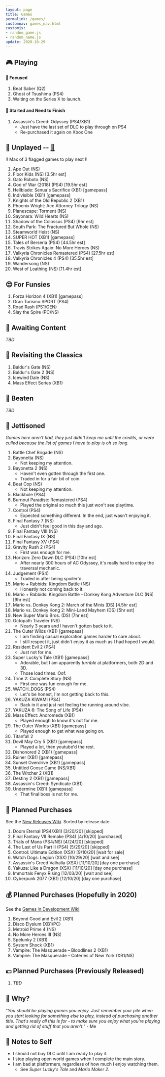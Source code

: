 ```yaml
---
layout: page
title: Games
permalink: /games/
customnav: games_nav.html
customjs:
- random_game.js
- random_name.js
update: 2020-10-29
---
```


<a name='currently-playing'></a>
<!-- playing:start -->

## :video_game: Playing

#### :eyes: Focused

1. Beat Saber (Q2)
1. Ghost of Tsushima (PS4)
1. Waiting on the Series X to launch.

#### :traffic_light: Started and Need to Finish

1. Assassin's Creed: Odyssey (PS4/XB1)
   * Just have the last set of DLC to play through on PS4
   * Re-purchased it again on Xbox One

<!-- playing:end -->
<a name='unplayed'></a>
<!-- unplayed:start -->

## :space_invader: Unplayed -- <a href="javascript: randomGame('unplayed')" id="unplayed-link">:dart:</a>

:bangbang: Max of 3 flagged games to play next :bangbang:

1. Ape Out (NS)
1. Floor Kids (NS) [3.5hr est]
1. Gato Roboto (NS)
1. God of War (2018) (PS4) [19.5hr est]
1. Hellblade: Senua's Sacrifice (XB1) [gamepass]
1. Indivisible (XB1) [gamepass]
1. Knights of the Old Republic 2 (XB1)
1. Phoenix Wright: Ace Attorney Trilogy (NS)
1. Planescape: Torment (NS)
1. Sayonara: Wild Hearts (NS)
1. Shadow of the Colossus (PS4) [9hr est]
1. South Park: The Fractured But Whole (NS)
1. Steamworld Heist (NS)
1. SUPER HOT (XB1) [gamepass]
1. Tales of Berseria (PS4) [44.5hr est]
1. Travis Strikes Again: No More Heroes (NS)
1. Valkyria Chronicles Remastered (PS4) [27.5hr est]
1. Valkyria Chronicles 4 (PS4) [35.5hr est]
1. Wandersong (NS)
1. West of Loathing (NS) [11.4hr est]

<!-- unplayed:end -->

<a name='for-fun'></a>
<!-- for-fun:start -->

## :heart_eyes: For Funsies
<!-- <a href="javascript: randomGame('for-fun')" id="for-fun-link" title="Random selection" alt="Random selection">:dart:</a>-->

1. Forza Horizon 4 (XB1) [gamepass]
1. Gran Turismo SPORT (PS4)
1. Road Rash (PS1/GEN)
1. Slay the Spire (PC/NS)

<!-- for-fun:end -->

<a name='awaiting-content'></a>
<!-- awaiting-content:start -->

## :calendar: Awaiting Content

_TBD_

<!-- awaiting-content:end -->

<a name='undecided'>
<!-- undecided:start -->

<!-- undecided:end -->

<a name='revisited'></a>
<!-- revisited:start -->

## :repeat: Revisiting the Classics

1. Baldur's Gate (NS)
1. Baldur's Gate 2 (NS)
1. Icewind Dale (NS)
1. Mass Effect Series (XB1)

<!-- revisited:end -->

<a name='beaten'></a>
<!-- beaten:start -->

## :checkered_flag: Beaten

_TBD_

<!-- beaten:end -->

<a name='jettisoned'></a>
<!-- jettisoned:start -->

## :rocket: Jettisoned

_Games here aren't bad, they just didn't keep me until the credits, or were culled because the list
of games I have to play is oh so long._

1. Battle Chef Brigade (NS)
1. Bayonetta (NS)
   - Not keeping my attention.
1. Bayonetta 2 (NS)
   - Haven't even gotten through the first one.
   - Traded in for a fair bit of coin.
1. Beat Cop (NS)
   - Not keeping my attention.
1. Blackhole (PS4)
1. Burnout Paradise: Remastered (PS4)
   - Played the original so much this just won't see playtime.
1. Control (PS4)
   - Expected something different. In the end, just wasn't enjoying it.
1. Final Fantasy 7 (NS)
   - Just didn't feel good in this day and age.
1. Final Fantasy VIII (NS)
1. Final Fantasy IX (NS)
1. Final Fantasy XV (PS4)
1. Gravity Rush 2 (PS4)
   - First was enough for me.
1. Horizon: Zero Dawn DLC (PS4) [10hr est]
   - After nearly 300 hours of AC Odyssey, it's really hard to enjoy the traversal
     mechanic.
1. Judgement (PS4)
   - Traded in after being spoiler'd.
1. Mario + Rabbids: Kingdom Battle (NS)
   - Honestly not coming back to it.
1. Mario + Rabbids: Kingdom Battle - Donkey Kong Adventure DLC (NS) [9hr est]
1. Mario vs. Donkey Kong 2: March of the Minis (DS) [4.5hr est]
1. Mario vs. Donkey Kong 2: Mini-Land Mayhem (DS) [5hr est]
1. New Super Mario Bros. (DS) [7hr est]
1. Octopath Traveler (NS)
   - Nearly 3 years and I haven't gotten back to it.
1. The Outer Wilds (XB1) [gamepass]
   - I am finding casual exploration games harder to care about.
   - I still respect it, just didn't enjoy it as much as I had hoped I would.
1. Resident Evil 2 (PS4)
   - Just not for me.
1. Super Lucky's Tale (XB1) [gamepass]
   - Adorable, but I am apparently _turrible_ at platformers, both 2D and 3D.
   - Those load times. Oof.
1. Trine 2: Complete Story (NS)
   - First one was fun enough for me.
1. WATCH_DOGS (PS4)
   - Let's be honest, I'm not getting back to this.
1. YAKUZA KIWAMI (PS4)
   - Back in it and just not feeling the running around vibe.
1. YAKUZA 6: The Song of Life (PS4)
1. Mass Effect: Andromeda (XB1)
   - Played enough to know it's not for me.
1. The Outer Worlds (XB1) [gamepass]
   - Played enough to get what was going on. 
1. Titanfall 2
1. Devil May Cry 5 (XB1) [gamepass]
   - Played a lot, then youtube'd the rest.
1. Dishonored 2 (XB1) [gamepass]
1. Ruiner (XB1) [gamepass]
1. Sunset Overdrive (XB1) [gamepass]
1. Untitled Goose Game (NS/XB1)
1. The Witcher 2 (XB1)
1. Destiny 2 (XB1) [gamepass]
1. Assassin's Creed: Syndicate (XB1)
1. Undermine (XB1) [gamepass]
   - That final boss is not for me.

<!-- jettisoned:end -->
<a name='planned-purchases'></a>
<!-- planned-purchases:start -->

## :money_with_wings: Planned Purchases 

See the [New Releases Wiki][new-releases]. Sorted by release date.

1. Doom Eternal (PS4/XB1) [3/20/20] [skipped]
1. Final Fantasy VII Remake (PS4) [4/10/20] [purchased]
1. Trials of Mana (PS4/NS) [4/24/20] [skipped]
1. The Last of Us Part II (PS4) [5/29/20] [skipped]
1. Control: Ultimate Edition (XSX) [9/10/20] [wait for sale]
1. Watch Dogs: Legion (XSX) [10/29/20] [wait and see]
1. Assassin's Creed Valhalla (XSX) [11/10/20] [day one purchase]
1. Yakuza: Like a Dragon (XSX) [11/10/20] [day one purchase]
1. Immortals Fenyx Rising [12/03/20] [wait and see]
1. Cyberpunk 2077 (XB1) [12/10/20] [day one purchase]

## :moneybag: Planned Purchases (Hopefully in 2020)

See the [Games in Development Wiki][games-in-development]

1. Beyond Good and Evil 2 (XB1)
1. Disco Elysium (XB1/PC)
1. Metroid Prime 4 (NS)
1. No More Heroes III (NS)
1. Spelunky 2 (XB1)
1. System Shock (XB1)
1. Vampire: The Masquerade – Bloodlines 2 (XB1)
1. Vampire: The Masquerade – Coteries of New York (XB1/NS)

## :dollar: Planned Purchases (Previously Released)

1. _TBD_

<!-- planned-purchases:end -->

<a name='why'>

## :thought_balloon: Why?

_"You should be playing games you enjoy. Just remember your pile when you start
looking for something else to play, instead of purchasing another title. That's
really all this is for - to make sure you enjoy what you're playing and getting
rid of stuff that you aren't."_ - Me

<a name='notes-to-self'>

## :memo: Notes to Self

+ I should not buy DLC until I am ready to play it.
+ I stop playing open world games when I complete the main story.
+ I am bad at platformers, regardless of how much I enjoy watching them.
  - See _Super Lucky's Tale_ and _Mario Maker 2_.

[new-releases]: https://en.wikipedia.org/wiki/2020_in_video_gaming#Game_releases
[games-in-development]: https://en.wikipedia.org/wiki/List_of_video_games_in_development
[notes-to-self]: #notes-to-self
[currently-playing]: #currently-playing
[awaiting-content]: #awaiting-content
[undecided]: #undecided
[unplayed]: #unplayed
[beaten]: #beaten
[jettisoned]: #jettisoned
[why]: #why
[for-fun]: #for-fun
[planned-purchases]: #planned-purchases
